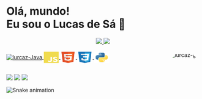 <h1>Olá, mundo!<br>
Eu sou o Lucas de Sá 👋</h1>

<div align="center">
  <a href="https://github.com/lurcaz">
  <img height="150em" src="https://github-readme-stats.vercel.app/api?username=lurcaz&show_icons=true&theme=dark&include_all_commits=true&count_private=true"/>
  <img height="150em" src="https://github-readme-stats.vercel.app/api/top-langs/?username=lurcaz&layout=compact&langs_count=7&theme=dark"/>
</div>
<div style="display: inline_block"><br>
   <img align="center" alt="lurcaz-Java" height="30" width="40" src="https://cdn.jsdelivr.net/gh/devicons/devicon/icons/java/java-original-wordmark.svg">
  <img align="center" alt="lurcaz-Js" height="30" width="40" src="https://raw.githubusercontent.com/devicons/devicon/master/icons/javascript/javascript-plain.svg">
  <img align="center" alt="lurcaz-HTML" height="30" width="40" src="https://raw.githubusercontent.com/devicons/devicon/master/icons/html5/html5-original.svg">
  <img align="center" alt="lurcaz-CSS" height="30" width="40" src="https://raw.githubusercontent.com/devicons/devicon/master/icons/css3/css3-original.svg">
  <img align="center" alt="lurcaz-Python" height="30" width="40" src="https://raw.githubusercontent.com/devicons/devicon/master/icons/python/python-original.svg">
  <img align="right" alt="lurcaz-gif" height="150" style="border-radius:50px;" src="https://i.picasion.com/pic92/c799044eb610b8bd8a1c44eb0125b7d6.gif">
</div>
  
  ##
 
<div> 
  <a href="https://instagram.com/lurcaz" target="_blank"><img src="https://img.shields.io/badge/-Instagram-%23E4405F?style=for-the-badge&logo=instagram&logoColor=white" target="_blank"></a>
  <a href = "mailto:lucas.desa@outlook.com.br"><img src="https://img.shields.io/badge/Microsoft_Outlook-0078D4?style=for-the-badge&logo=microsoft-outlook&logoColor=white" target="_blank"></a>
  <a href="https://www.linkedin.com/in/lucas-de-saf/" target="_blank"><img src="https://img.shields.io/badge/-LinkedIn-%230077B5?style=for-the-badge&logo=linkedin&logoColor=white" target="_blank"></a> 
 
  ![Snake animation](https://github.com/lurcaz/lurcaz/blob/output/github-contribution-grid-snake.svg)
 
</div>
